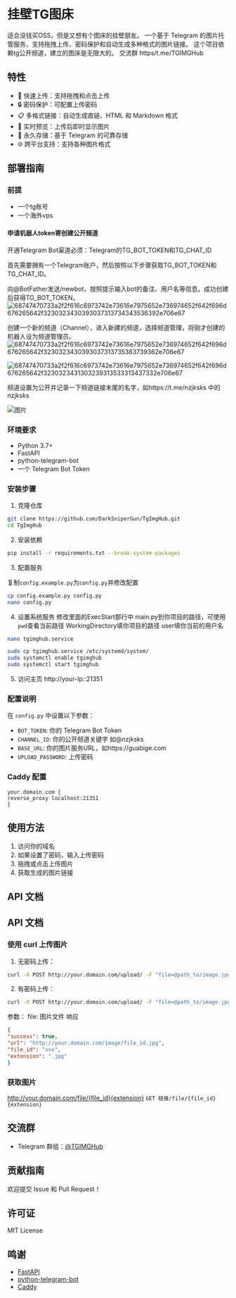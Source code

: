 
# 挂壁TG图床
适合没钱买OSS，但是又想有个图床的挂壁朋友。
一个基于 Telegram 的图片托管服务，支持拖拽上传、密码保护和自动生成多种格式的图片链接。
这个项目依赖tg公开频道，建立的图床是无限大的。
交流群 https/t.me/TGIMGHub
## 特性

- 🚀 快速上传：支持拖拽和点击上传
- 🔒 密码保护：可配置上传密码
- 📋 多格式链接：自动生成直链、HTML 和 Markdown 格式
- 🔄 实时预览：上传后即时显示图片
- 💾 永久存储：基于 Telegram 的可靠存储
- 🌐 跨平台支持：支持各种图片格式

## 部署指南
### 前提
- 一个tg账号
- 一个海外vps

#### 申请机器人token寄创建公开频道
开通Telegram Bot渠道必须：Telegram的TG_BOT_TOKEN和TG_CHAT_ID

首先需要拥有一个Telegram账户，然后按照以下步骤获取TG_BOT_TOKEN和TG_CHAT_ID。

向@BotFather发送/newbot，按照提示输入bot的备注、用户名等信息。成功创建后获得TG_BOT_TOKEN。
![68747470733a2f2f616c6973742e73616e7975652e736974652f642f696d676265642f3230323430393037313734343536392e706e67](https://hackmd.io/_uploads/rkefg-osZkg.png)

创建一个新的频道（Channel），进入新建的频道，选择频道管理，将刚才创建的机器人设为频道管理员。
![68747470733a2f2f616c6973742e73616e7975652e736974652f642f696d676265642f3230323430393037313735383739362e706e67](https://hackmd.io/_uploads/rkxQbosZkg.png)

![68747470733a2f2f616c6973742e73616e7975652e736974652f642f696d676265642f3230323431303239313533313437332e706e67](https://hackmd.io/_uploads/HkgdWsjZJg.png)


频道设置为公开并记录一下频道链接末尾的名字，如https://t.me/nzjksks 中的nzjksks

![图片](https://hackmd.io/_uploads/HJ2cbjobye.png)


### 环境要求

- Python 3.7+
- FastAPI
- python-telegram-bot
- 一个 Telegram Bot Token

### 安装步骤

1. 克隆仓库
```bash
git clone https://github.com/DarkSniperGun/TgImgHub.git
cd TgImgHub
```

2. 安装依赖

```bash
pip install -r requirements.txt --break-system-packages
```
3. 配置服务

复制`config.example.py`为`config.py`并修改配置  
```bash
cp config.example.py config.py
nano config.py
```

4. 设置系统服务 
修改里面的ExecStart那行中 main.py到你项目的路径，可使用`pwd`查看当前路径
WorkingDirectory填你项目的路径
user填你当前的用户名

```bash
nano tgimghub.service
```
```bash
sudo cp tgimghub.service /etc/systemd/system/
sudo systemctl enable tgimghub
sudo systemctl start tgimghub
```

5. 访问主页
http://your-Ip::21351
### 配置说明

在 `config.py` 中设置以下参数：

- `BOT_TOKEN`: 你的 Telegram Bot Token
- `CHANNEL_ID`: 你的公开频道关键字 如@nzjksks
- `BASE_URL`: 你的图片服务URL，如https://guabige.com
- `UPLOAD_PASSWORD`: 上传密码   

### Caddy 配置
```caddyfile
your.domain.com {
reverse_proxy localhost:21351
}
``` 

## 使用方法

1. 访问你的域名
2. 如果设置了密码，输入上传密码
3. 拖拽或点击上传图片
4. 获取生成的图片链接

## API 文档


## API 文档
### 使用 curl 上传图片

1. 无密码上传： 
```bash
curl -X POST http://your.domain.com/upload/ -F "file=@path_to/image.jpg"
```

2. 有密码上传：
```bash
curl -X POST http://your.domain.com/upload/ -F "file=@path_to/image.jpg" -H "Authorization: your_password"   

```
参数：
file: 图片文件
响应
```json
{
"success": true,
"url": "http://your.domain.com/image/file_id.jpg",
"file_id": "xxx",
"extension": ".jpg"
}
```


### 获取图片
http://your.domain.com/file/{file_id}{extension}
`GET 链接/file/{file_id}{extension}`

## 交流群

- Telegram 群组：[@TGIMGHub](https://t.me/TGIMGHub)

## 贡献指南

欢迎提交 Issue 和 Pull Request！

## 许可证

MIT License

## 鸣谢

- [FastAPI](https://fastapi.tiangolo.com/)
- [python-telegram-bot](https://python-telegram-bot.org/)
- [Caddy](https://caddyserver.com/)
